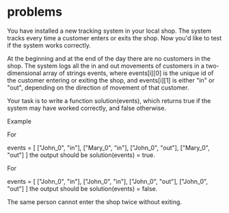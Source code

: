 # problems
You have installed a new tracking system in your local shop. The system tracks every time a customer enters or exits the shop. Now you'd like to test if the system works correctly.

At the beginning and at the end of the day there are no customers in the shop. The system logs all the in and out movements of customers in a two-dimensional array of strings events, where events[i][0] is the unique id of the customer entering or exiting the shop, and events[i][1] is either "in" or "out", depending on the direction of movement of that customer.

Your task is to write a function solution(events), which returns true if the system may have worked correctly, and false otherwise.

Example

For

events = [
  ["John_0", "in"],
  ["Mary_0", "in"],
  ["John_0", "out"],
  ["Mary_0", "out"]
]
the output should be solution(events) = true.

For

events = [
  ["John_0", "in"],
  ["John_0", "in"],
  ["John_0", "out"],
  ["John_0", "out"]
]
the output should be solution(events) = false.

The same person cannot enter the shop twice without exiting.
